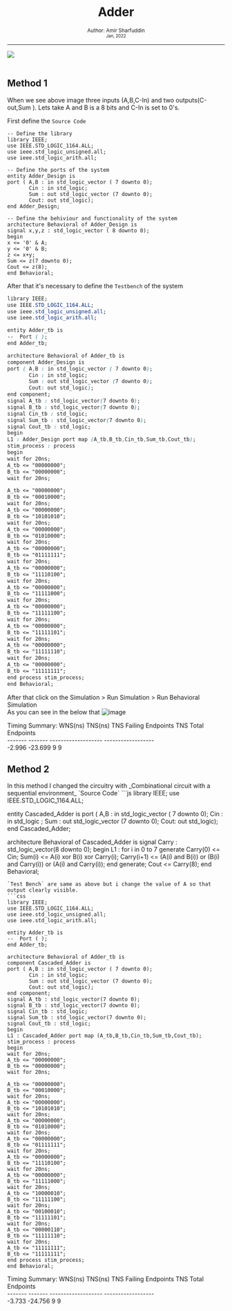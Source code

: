 <div align = "center">
  <h1> Adder </h1>
  <sub> Author: <a> Amir Sharfuddin</a> <br>
    <small> Jan, 2022 </small>
  </sub> </div>
  
  --------

<img src = https://cdncontribute.geeksforgeeks.org/wp-content/uploads/1-77.png  class="center">
<br>
<br>
<h2> Method 1 </h2>
When we see above image three inputs (A,B,C-In) and two outputs(C-out,Sum ).
Lets take A and B is a 8 bits and C-In is set to 0's.

First define the `Source Code`
```JS
-- Define the library 
library IEEE;
use IEEE.STD_LOGIC_1164.ALL;
use ieee.std_logic_unsigned.all;
use ieee.std_logic_arith.all;

-- Define the ports of the system
entity Adder_Design is
port ( A,B : in std_logic_vector ( 7 downto 0);
       Cin : in std_logic;
       Sum : out std_logic_vector (7 downto 0);
       Cout: out std_logic);
end Adder_Design;

-- Define the behiviour and functionality of the system
architecture Behavioral of Adder_Design is
signal x,y,z : std_logic_vector ( 8 downto 0);
begin
x <= '0' & A;
y <= '0' & B;
z <= x+y;
Sum <= z(7 downto 0);
Cout <= z(8);
end Behavioral;
```

After that it's necessary to define the `Testbench` of the system
```css 
library IEEE;
use IEEE.STD_LOGIC_1164.ALL;
use ieee.std_logic_unsigned.all;
use ieee.std_logic_arith.all;

entity Adder_tb is
--  Port ( );
end Adder_tb;

architecture Behavioral of Adder_tb is
component Adder_Design is
port ( A,B : in std_logic_vector ( 7 downto 0);
       Cin : in std_logic;
       Sum : out std_logic_vector (7 downto 0);
       Cout: out std_logic);
end component;
signal A_tb : std_logic_vector(7 downto 0);
signal B_tb : std_logic_vector(7 downto 0);
signal Cin_tb : std_logic;
signal Sum_tb : std_logic_vector(7 downto 0);
signal Cout_tb : std_logic;
begin
L1 : Adder_Design port map (A_tb,B_tb,Cin_tb,Sum_tb,Cout_tb);
stim_process : process
begin
wait for 20ns;
A_tb <= "00000000";
B_tb <= "00000000";
wait for 20ns;

A_tb <= "00000000";
B_tb <= "00010000";
wait for 20ns;
A_tb <= "00000000";
B_tb <= "10101010";
wait for 20ns;
A_tb <= "00000000";
B_tb <= "01010000";
wait for 20ns;
A_tb <= "00000000";
B_tb <= "01111111";
wait for 20ns;
A_tb <= "00000000";
B_tb <= "11110100";
wait for 20ns;
A_tb <= "00000000";
B_tb <= "11111000";
wait for 20ns;
A_tb <= "00000000";
B_tb <= "11111100";
wait for 20ns;
A_tb <= "00000000";
B_tb <= "11111101";
wait for 20ns;
A_tb <= "00000000";
B_tb <= "11111110";
wait for 20ns;
A_tb <= "00000000";
B_tb <= "11111111";
end process stim_process;
end Behavioral;
```
After that click on the Simulation > Run Simulation > Run Behavioral Simulation <br>
As you can see in the below that 
![image](https://user-images.githubusercontent.com/71962033/152110618-7b48c1ab-6e59-49cc-94e5-787d7a5ecec0.png)

Timing Summary:
     WNS(ns)      TNS(ns)  TNS Failing Endpoints  TNS Total Endpoints       
    -------       -------   -------------------    ------------------      
     -2.996      -23.699              9                    9 

<h2> Method 2 </h2>
In this method I changed the circuitry with _Combinational circuit with a sequential environment_
`Source Code`
```js
library IEEE;
use IEEE.STD_LOGIC_1164.ALL;

entity Cascaded_Adder is
port ( A,B : in std_logic_vector ( 7 downto 0);
       Cin : in std_logic ;
       Sum : out std_logic_vector (7 downto 0);
       Cout: out std_logic);
end Cascaded_Adder;

architecture Behavioral of Cascaded_Adder is
signal Carry : std_logic_vector(8 downto 0);
begin
L1 : for i in 0 to 7 generate 
Carry(0) <= Cin;
Sum(i) <= A(i) xor B(i) xor Carry(i);
Carry(i+1) <= (A(i) and B(i)) or (B(i) and Carry(i)) or (A(i) and Carry(i)); 
end generate;
Cout <= Carry(8);
end Behavioral;
```
`Test Bench` are same as above but i change the value of A so that output clearly visible.
```css
library IEEE;
use IEEE.STD_LOGIC_1164.ALL;
use ieee.std_logic_unsigned.all;
use ieee.std_logic_arith.all;

entity Adder_tb is
--  Port ( );
end Adder_tb;

architecture Behavioral of Adder_tb is
component Cascaded_Adder is
port ( A,B : in std_logic_vector ( 7 downto 0);
       Cin : in std_logic;
       Sum : out std_logic_vector (7 downto 0);
       Cout: out std_logic);
end component;
signal A_tb : std_logic_vector(7 downto 0);
signal B_tb : std_logic_vector(7 downto 0);
signal Cin_tb : std_logic;
signal Sum_tb : std_logic_vector(7 downto 0);
signal Cout_tb : std_logic;
begin
L1 : Cascaded_Adder port map (A_tb,B_tb,Cin_tb,Sum_tb,Cout_tb);
stim_process : process
begin
wait for 20ns;
A_tb <= "00000000";
B_tb <= "00000000";
wait for 20ns;

A_tb <= "00000000";
B_tb <= "00010000";
wait for 20ns;
A_tb <= "00000000";
B_tb <= "10101010";
wait for 20ns;
A_tb <= "00000000";
B_tb <= "01010000";
wait for 20ns;
A_tb <= "00000000";
B_tb <= "01111111";
wait for 20ns;
A_tb <= "00000000";
B_tb <= "11110100";
wait for 20ns;
A_tb <= "00000000";
B_tb <= "11111000";
wait for 20ns;
A_tb <= "10000010";
B_tb <= "11111100";
wait for 20ns;
A_tb <= "00100010";
B_tb <= "11111101";
wait for 20ns;
A_tb <= "00000110";
B_tb <= "11111110";
wait for 20ns;
A_tb <= "11111111";
B_tb <= "11111111";
end process stim_process;
end Behavioral;
```



Timing Summary:
     WNS(ns)      TNS(ns)  TNS Failing Endpoints  TNS Total Endpoints       
    -------       -------   -------------------    ------------------      
     -3.733      -24.756              9                    9 
